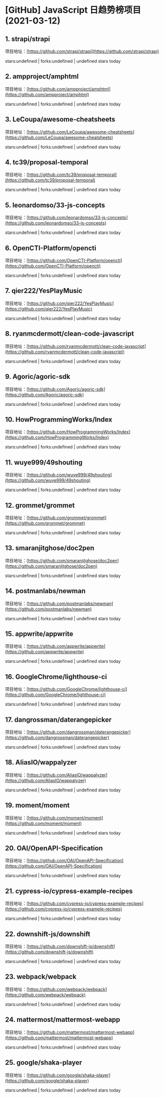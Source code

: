 # [GitHub] JavaScript 日趋势榜项目(2021-03-12)

## 1. strapi/strapi 

项目地址：[https://github.com/strapi/strapi](https://github.com/strapi/strapi)

stars:undefined | forks:undefined | undefined stars today 



## 2. ampproject/amphtml 

项目地址：[https://github.com/ampproject/amphtml](https://github.com/ampproject/amphtml)

stars:undefined | forks:undefined | undefined stars today 



## 3. LeCoupa/awesome-cheatsheets 

项目地址：[https://github.com/LeCoupa/awesome-cheatsheets](https://github.com/LeCoupa/awesome-cheatsheets)

stars:undefined | forks:undefined | undefined stars today 



## 4. tc39/proposal-temporal 

项目地址：[https://github.com/tc39/proposal-temporal](https://github.com/tc39/proposal-temporal)

stars:undefined | forks:undefined | undefined stars today 



## 5. leonardomso/33-js-concepts 

项目地址：[https://github.com/leonardomso/33-js-concepts](https://github.com/leonardomso/33-js-concepts)

stars:undefined | forks:undefined | undefined stars today 



## 6. OpenCTI-Platform/opencti 

项目地址：[https://github.com/OpenCTI-Platform/opencti](https://github.com/OpenCTI-Platform/opencti)

stars:undefined | forks:undefined | undefined stars today 



## 7. qier222/YesPlayMusic 

项目地址：[https://github.com/qier222/YesPlayMusic](https://github.com/qier222/YesPlayMusic)

stars:undefined | forks:undefined | undefined stars today 



## 8. ryanmcdermott/clean-code-javascript 

项目地址：[https://github.com/ryanmcdermott/clean-code-javascript](https://github.com/ryanmcdermott/clean-code-javascript)

stars:undefined | forks:undefined | undefined stars today 



## 9. Agoric/agoric-sdk 

项目地址：[https://github.com/Agoric/agoric-sdk](https://github.com/Agoric/agoric-sdk)

stars:undefined | forks:undefined | undefined stars today 



## 10. HowProgrammingWorks/Index 

项目地址：[https://github.com/HowProgrammingWorks/Index](https://github.com/HowProgrammingWorks/Index)

stars:undefined | forks:undefined | undefined stars today 



## 11. wuye999/49shouting 

项目地址：[https://github.com/wuye999/49shouting](https://github.com/wuye999/49shouting)

stars:undefined | forks:undefined | undefined stars today 



## 12. grommet/grommet 

项目地址：[https://github.com/grommet/grommet](https://github.com/grommet/grommet)

stars:undefined | forks:undefined | undefined stars today 



## 13. smaranjitghose/doc2pen 

项目地址：[https://github.com/smaranjitghose/doc2pen](https://github.com/smaranjitghose/doc2pen)

stars:undefined | forks:undefined | undefined stars today 



## 14. postmanlabs/newman 

项目地址：[https://github.com/postmanlabs/newman](https://github.com/postmanlabs/newman)

stars:undefined | forks:undefined | undefined stars today 



## 15. appwrite/appwrite 

项目地址：[https://github.com/appwrite/appwrite](https://github.com/appwrite/appwrite)

stars:undefined | forks:undefined | undefined stars today 



## 16. GoogleChrome/lighthouse-ci 

项目地址：[https://github.com/GoogleChrome/lighthouse-ci](https://github.com/GoogleChrome/lighthouse-ci)

stars:undefined | forks:undefined | undefined stars today 



## 17. dangrossman/daterangepicker 

项目地址：[https://github.com/dangrossman/daterangepicker](https://github.com/dangrossman/daterangepicker)

stars:undefined | forks:undefined | undefined stars today 



## 18. AliasIO/wappalyzer 

项目地址：[https://github.com/AliasIO/wappalyzer](https://github.com/AliasIO/wappalyzer)

stars:undefined | forks:undefined | undefined stars today 



## 19. moment/moment 

项目地址：[https://github.com/moment/moment](https://github.com/moment/moment)

stars:undefined | forks:undefined | undefined stars today 



## 20. OAI/OpenAPI-Specification 

项目地址：[https://github.com/OAI/OpenAPI-Specification](https://github.com/OAI/OpenAPI-Specification)

stars:undefined | forks:undefined | undefined stars today 



## 21. cypress-io/cypress-example-recipes 

项目地址：[https://github.com/cypress-io/cypress-example-recipes](https://github.com/cypress-io/cypress-example-recipes)

stars:undefined | forks:undefined | undefined stars today 



## 22. downshift-js/downshift 

项目地址：[https://github.com/downshift-js/downshift](https://github.com/downshift-js/downshift)

stars:undefined | forks:undefined | undefined stars today 



## 23. webpack/webpack 

项目地址：[https://github.com/webpack/webpack](https://github.com/webpack/webpack)

stars:undefined | forks:undefined | undefined stars today 



## 24. mattermost/mattermost-webapp 

项目地址：[https://github.com/mattermost/mattermost-webapp](https://github.com/mattermost/mattermost-webapp)

stars:undefined | forks:undefined | undefined stars today 



## 25. google/shaka-player 

项目地址：[https://github.com/google/shaka-player](https://github.com/google/shaka-player)

stars:undefined | forks:undefined | undefined stars today 



